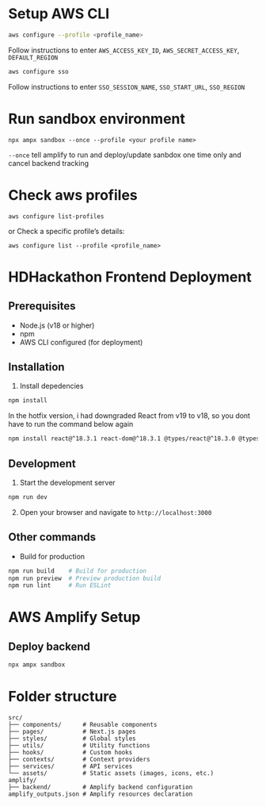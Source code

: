 # Setup AWS CLI
```bash
aws configure --profile <profile_name>
```
Follow instructions to enter `AWS_ACCESS_KEY_ID`, `AWS_SECRET_ACCESS_KEY`, `DEFAULT_REGION`
```bash
aws configure sso
```
Follow instructions to enter `SSO_SESSION_NAME`, `SSO_START_URL`, `SSO_REGION`

# Run sandbox environment
```
npx ampx sandbox --once --profile <your profile name>
```
`--once` tell amplify to run and deploy/update sanbdox one time only and cancel backend tracking

# Check aws profiles
```
aws configure list-profiles
```
or Check a specific profile’s details:
```
aws configure list --profile <profile_name>
```

# HDHackathon Frontend Deployment
## Prerequisites
- Node.js (v18 or higher)
- npm
- AWS CLI configured (for deployment)

## Installation
1. Install depedencies
```bash
npm install
```
In the hotfix version, i had downgraded React from v19 to v18, so you dont have to run the command below again
```bash
npm install react@^18.3.1 react-dom@^18.3.1 @types/react@^18.3.0 @types/react-dom@^18.3.0
```

## Development
1. Start the development server
```bash
npm run dev
```
2. Open your browser and navigate to `http://localhost:3000`

## Other commands
- Build for production
```bash
npm run build    # Build for production
npm run preview  # Preview production build
npm run lint     # Run ESLint
```
# AWS Amplify Setup
## Deploy backend
```bash
npx ampx sandbox
```

# Folder structure
```
src/
├── components/      # Reusable components
├── pages/           # Next.js pages
├── styles/          # Global styles
├── utils/           # Utility functions
├── hooks/           # Custom hooks
├── contexts/        # Context providers
├── services/        # API services
└── assets/          # Static assets (images, icons, etc.)
amplify/
├── backend/         # Amplify backend configuration
amplify_outputs.json # Amplify resources declaration
```
